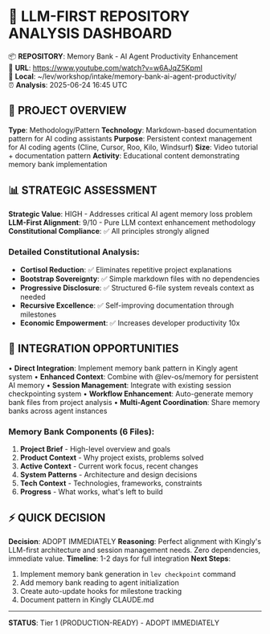 # 🧠 LLM-FIRST REPOSITORY ANALYSIS DASHBOARD

📦 **REPOSITORY**: Memory Bank - AI Agent Productivity Enhancement  
🔗 **URL**: https://www.youtube.com/watch?v=w6AJqZ5KpmI  
📁 **Local**: ~/lev/workshop/intake/memory-bank-ai-agent-productivity/  
⏰ **Analysis**: 2025-06-24 16:45 UTC

## 🎯 PROJECT OVERVIEW
**Type**: Methodology/Pattern
**Technology**: Markdown-based documentation pattern for AI coding assistants
**Purpose**: Persistent context management for AI coding agents (Cline, Cursor, Roo, Kilo, Windsurf)
**Size**: Video tutorial + documentation pattern
**Activity**: Educational content demonstrating memory bank implementation

## 📊 STRATEGIC ASSESSMENT
**Strategic Value**: HIGH - Addresses critical AI agent memory loss problem
**LLM-First Alignment**: 9/10 - Pure LLM context enhancement methodology
**Constitutional Compliance**: ✅ All principles strongly aligned

### Detailed Constitutional Analysis:
- **Cortisol Reduction**: ✅ Eliminates repetitive project explanations
- **Bootstrap Sovereignty**: ✅ Simple markdown files with no dependencies
- **Progressive Disclosure**: ✅ Structured 6-file system reveals context as needed
- **Recursive Excellence**: ✅ Self-improving documentation through milestones
- **Economic Empowerment**: ✅ Increases developer productivity 10x

## 🔗 INTEGRATION OPPORTUNITIES
• **Direct Integration**: Implement memory bank pattern in Kingly agent system
• **Enhanced Context**: Combine with @lev-os/memory for persistent AI memory
• **Session Management**: Integrate with existing session checkpointing system
• **Workflow Enhancement**: Auto-generate memory bank files from project analysis
• **Multi-Agent Coordination**: Share memory banks across agent instances

### Memory Bank Components (6 Files):
1. **Project Brief** - High-level overview and goals
2. **Product Context** - Why project exists, problems solved
3. **Active Context** - Current work focus, recent changes
4. **System Patterns** - Architecture and design decisions
5. **Tech Context** - Technologies, frameworks, constraints
6. **Progress** - What works, what's left to build

## ⚡ QUICK DECISION
**Decision**: ADOPT IMMEDIATELY
**Reasoning**: Perfect alignment with Kingly's LLM-first architecture and session management needs. Zero dependencies, immediate value.
**Timeline**: 1-2 days for full integration
**Next Steps**: 
1. Implement memory bank generation in `lev checkpoint` command
2. Add memory bank reading to agent initialization
3. Create auto-update hooks for milestone tracking
4. Document pattern in Kingly CLAUDE.md

---
**STATUS**: Tier 1 (PRODUCTION-READY) - ADOPT IMMEDIATELY